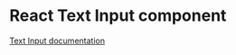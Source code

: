 <!-- @license CC0-1.0 -->

# React Text Input component

[Text Input documentation](../../../css/src/components/text-input/README.md)
